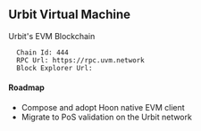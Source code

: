 ## Urbit Virtual Machine

Urbit's EVM Blockchain

```
  Chain Id: 444
  RPC Url: https://rpc.uvm.network
  Block Explorer Url: 
```

#### Roadmap
- Compose and adopt Hoon native EVM client
- Migrate to PoS validation on the Urbit network
